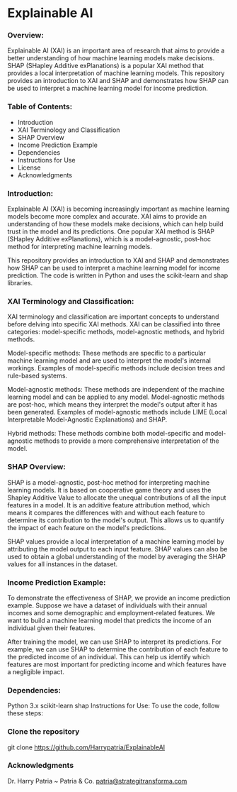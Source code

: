 # Explainable AI

### Overview:
Explainable AI (XAI) is an important area of research that aims to provide a better understanding of how machine learning models make decisions. SHAP (SHapley Additive exPlanations) is a popular XAI method that provides a local interpretation of machine learning models. This repository provides an introduction to XAI and SHAP and demonstrates how SHAP can be used to interpret a machine learning model for income prediction.

### Table of Contents:

- Introduction
- XAI Terminology and Classification
- SHAP Overview
- Income Prediction Example
- Dependencies
- Instructions for Use
- License
- Acknowledgments

### Introduction:
Explainable AI (XAI) is becoming increasingly important as machine learning models become more complex and accurate. XAI aims to provide an understanding of how these models make decisions, which can help build trust in the model and its predictions. One popular XAI method is SHAP (SHapley Additive exPlanations), which is a model-agnostic, post-hoc method for interpreting machine learning models.

This repository provides an introduction to XAI and SHAP and demonstrates how SHAP can be used to interpret a machine learning model for income prediction. The code is written in Python and uses the scikit-learn and shap libraries.

### XAI Terminology and Classification:
XAI terminology and classification are important concepts to understand before delving into specific XAI methods. XAI can be classified into three categories: model-specific methods, model-agnostic methods, and hybrid methods.

Model-specific methods: These methods are specific to a particular machine learning model and are used to interpret the model's internal workings. Examples of model-specific methods include decision trees and rule-based systems.

Model-agnostic methods: These methods are independent of the machine learning model and can be applied to any model. Model-agnostic methods are post-hoc, which means they interpret the model's output after it has been generated. Examples of model-agnostic methods include LIME (Local Interpretable Model-Agnostic Explanations) and SHAP.

Hybrid methods: These methods combine both model-specific and model-agnostic methods to provide a more comprehensive interpretation of the model.

### SHAP Overview:
SHAP is a model-agnostic, post-hoc method for interpreting machine learning models. It is based on cooperative game theory and uses the Shapley Additive Value to allocate the unequal contributions of all the input features in a model. It is an additive feature attribution method, which means it compares the differences with and without each feature to determine its contribution to the model's output. This allows us to quantify the impact of each feature on the model's predictions.

SHAP values provide a local interpretation of a machine learning model by attributing the model output to each input feature. SHAP values can also be used to obtain a global understanding of the model by averaging the SHAP values for all instances in the dataset.

### Income Prediction Example:
To demonstrate the effectiveness of SHAP, we provide an income prediction example. Suppose we have a dataset of individuals with their annual incomes and some demographic and employment-related features. We want to build a machine learning model that predicts the income of an individual given their features.

After training the model, we can use SHAP to interpret its predictions. For example, we can use SHAP to determine the contribution of each feature to the predicted income of an individual. This can help us identify which features are most important for predicting income and which features have a negligible impact.

### Dependencies:

Python 3.x
scikit-learn
shap
Instructions for Use:
To use the code, follow these steps:

### Clone the repository
git clone https://github.com/Harrypatria/ExplainableAI

### Acknowledgments
Dr. Harry Patria ~ Patria & Co. 
patria@strategitransforma.com

